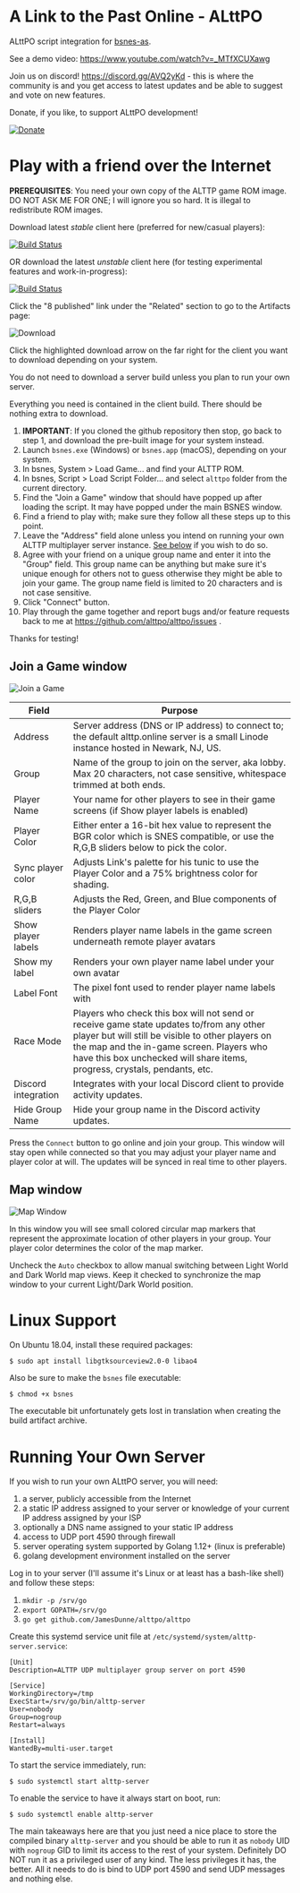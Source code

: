 # A Link to the Past Online - ALttPO
ALttPO script integration for [bsnes-as](//github.com/alttpo/bsnes-as).

See a demo video: https://www.youtube.com/watch?v=_MTfXCUXawg

Join us on discord! https://discord.gg/AVQ2yKd - this is where the community is and you get access to latest updates and be able to suggest and vote on new features.

Donate, if you like, to support ALttPO development!

[![Donate](https://img.shields.io/badge/Donate-PayPal-green.svg)](https://www.paypal.com/cgi-bin/webscr?cmd=_donations&business=WC53V2L3ZX4DC&item_name=ALttPO+Development&currency_code=USD&source=url)

# Play with a friend over the Internet

**PREREQUISITES**: You need your own copy of the ALTTP game ROM image. DO NOT ASK ME FOR ONE; I will ignore you so hard. It is illegal to redistribute ROM images.

Download latest _stable_ client here (preferred for new/casual players):

[![Build Status](https://dev.azure.com/ALttPO/alttpo/_apis/build/status/alttpo.alttpo?branchName=stable)](https://dev.azure.com/ALttPO/alttpo/_build/latest?definitionId=4&branchName=master)

OR download the latest _unstable_ client here (for testing experimental features and work-in-progress):

[![Build Status](https://dev.azure.com/ALttPO/alttpo/_apis/build/status/alttpo.alttpo?branchName=unstable)](https://dev.azure.com/ALttPO/alttpo/_build/latest?definitionId=4&branchName=unstable)

Click the "8 published" link under the "Related" section to go to the Artifacts page:

![Download](static/azure-download.png)

Click the highlighted download arrow on the far right for the client you want to download depending on your system.

You do not need to download a server build unless you plan to run your own server.

Everything you need is contained in the client build. There should be nothing extra to download.

1. **IMPORTANT**: If you cloned the github repository then stop, go back to step 1, and download the pre-built image for your system instead.
1. Launch `bsnes.exe` (Windows) or `bsnes.app` (macOS), depending on your system.
1. In bsnes, System > Load Game... and find your ALTTP ROM.
1. In bsnes, Script > Load Script Folder... and select `alttpo` folder from the current directory.
1. Find the "Join a Game" window that should have popped up after loading the script. It may have popped under the main BSNES window.
1. Find a friend to play with; make sure they follow all these steps up to this point.
1. Leave the "Address" field alone unless you intend on running your own ALTTP multiplayer server instance. [See below](#running-your-own-server) if you wish to do so.
1. Agree with your friend on a unique group name and enter it into the "Group" field. This group name can be anything but make sure it's unique enough for others not to guess otherwise they might be able to join your game. The group name field is limited to 20 characters and is not case sensitive.
1. Click "Connect" button.
1. Play through the game together and report bugs and/or feature requests back to me at https://github.com/alttpo/alttpo/issues .

Thanks for testing!

## Join a Game window
![Join a Game](static/join-a-game-2.png)

| Field               | Purpose                                                                                                                                                                                                                                                                |
|---------------------|------------------------------------------------------------------------------------------------------------------------------------------------------------------------------------------------------------------------------------------------------------------------|
| Address             | Server address (DNS or IP address) to connect to; the default alttp.online server is a small Linode instance hosted in Newark, NJ, US.                                                                                                                                 |
| Group               | Name of the group to join on the server, aka lobby. Max 20 characters, not case sensitive, whitespace trimmed at both ends.                                                                                                                                            |
| Player Name         | Your name for other players to see in their game screens (if Show player labels is enabled)                                                                                                                                                                            |
| Player Color        | Either enter a 16-bit hex value to represent the BGR color which is SNES compatible, or use the R,G,B sliders below to pick the color.                                                                                                                                 |
| Sync player color   | Adjusts Link's palette for his tunic to use the Player Color and a 75% brightness color for shading.                                                                                                                                                                   |
| R,G,B sliders       | Adjusts the Red, Green, and Blue components of the Player Color                                                                                                                                                                                                        |
| Show player labels  | Renders player name labels in the game screen underneath remote player avatars                                                                                                                                                                                         |
| Show my label       | Renders your own player name label under your own avatar                                                                                                                                                                                                               |
| Label Font          | The pixel font used to render player name labels with                                                                                                                                                                                                                  |
| Race Mode           | Players who check this box will not send or receive game state updates to/from any other player but will still be visible to other players on the map and the in-game screen. Players who have this box unchecked will share items, progress, crystals, pendants, etc. |
| Discord integration | Integrates with your local Discord client to provide activity updates.                                                                                                                                                                                                 |
| Hide Group Name     | Hide your group name in the Discord activity updates.                                                                                                                                                                                                                  |

Press the `Connect` button to go online and join your group. This window will stay open while connected so that you may adjust your player name and player color at will. The updates will be synced in real time to other players.

## Map window
![Map Window](static/map-window.png)

In this window you will see small colored circular map markers that represent the approximate location of other players in your group. Your player color determines the color of the map marker.

Uncheck the `Auto` checkbox to allow manual switching between Light World and Dark World map views. Keep it checked to synchronize the map window to your current Light/Dark World position.

# Linux Support

On Ubuntu 18.04, install these required packages:
```
$ sudo apt install libgtksourceview2.0-0 libao4
```

Also be sure to make the `bsnes` file executable:
```
$ chmod +x bsnes
```

The executable bit unfortunately gets lost in translation when creating the build artifact archive.

# Running Your Own Server

If you wish to run your own ALttPO server, you will need:

1. a server, publicly accessible from the Internet
1. a static IP address assigned to your server or knowledge of your current IP address assigned by your ISP
1. optionally a DNS name assigned to your static IP address
1. access to UDP port 4590 through firewall
1. server operating system supported by Golang 1.12+ (linux is preferable)
1. golang development environment installed on the server

Log in to your server (I'll assume it's Linux or at least has a bash-like shell) and follow these steps:

1. `mkdir -p /srv/go`
1. `export GOPATH=/srv/go`
1. `go get github.com/JamesDunne/alttpo/alttpo`

Create this systemd service unit file at `/etc/systemd/system/alttp-server.service`:

```
[Unit]
Description=ALTTP UDP multiplayer group server on port 4590

[Service]
WorkingDirectory=/tmp
ExecStart=/srv/go/bin/alttp-server
User=nobody
Group=nogroup
Restart=always

[Install]
WantedBy=multi-user.target
```
 
To start the service immediately, run:
```
$ sudo systemctl start alttp-server
```

To enable the service to have it always start on boot, run:
```
$ sudo systemctl enable alttp-server
```

The main takeaways here are that you just need a nice place to store the compiled binary `alttp-server` and you should be able to run it as `nobody` UID with `nogroup` GID to limit its access to the rest of your system. Definitely DO NOT run it as a privileged user of any kind. The less privileges it has, the better. All it needs to do is bind to UDP port 4590 and send UDP messages and nothing else.
